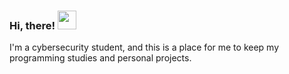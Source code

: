 
### Hi, there! <img src="https://raw.githubusercontent.com/MartinHeinz/MartinHeinz/master/wave.gif" width="30px">

I'm a cybersecurity student, and this is a place for me to keep my programming studies and personal projects. 

<!--
**j4nedoe/j4nedoe** is a ✨ _special_ ✨ repository because its `README.md` (this file) appears on your GitHub profile.

Here are some ideas to get you started:

- 🔭 I’m currently working on ...
- 🌱 I’m currently learning ...
- 👯 I’m looking to collaborate on ...
- 🤔 I’m looking for help with ...
- 💬 Ask me about ...
- 📫 How to reach me: ...
- 😄 Pronouns: ...
- ⚡ Fun fact: ...
-->
